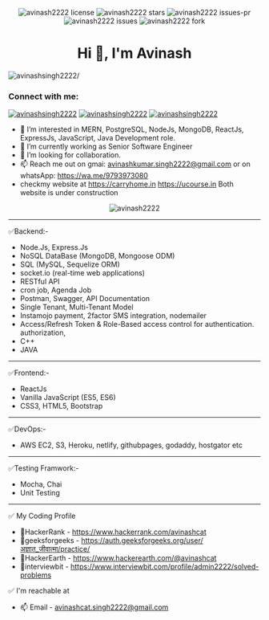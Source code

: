 <p align="center">
<img src="https://img.shields.io/github/license/carryhome/carryhome_node_api?style=flat-square?style=flat-square" alt="avinash2222 license"/>
<img src="https://img.shields.io/github/stars/avinash2222?style=flat-square" alt="avinash2222 stars"/>
<img src="https://img.shields.io/github/issues-pr/carryhome/carryhome_node_api?style=flat-square" alt="avinash2222 issues-pr"/>
<img src="https://img.shields.io/github/issues/carryhome/carryhome_node_api?style=flat-square?style=flat-square" alt="avinash2222 issues"/>
<img src="https://img.shields.io/github/forks/carryhome/carryhome_node_api?style=flat-square?style=flat-square" alt="avinash2222 fork"/>
</p>

<h1 align="center">Hi 👋, I'm Avinash</h1>
<p align="left"> <img src=https://komarev.com/ghpvc/?username=avinash2222 alt=avinashsingh2222/> </p>

<h3 align="left">Connect with me:</h3>
<p align="left"> 
  <a href="https://www.linkedin.com/in/avinashsingh2222" target="blank"><img src="https://img.shields.io/badge/LinkedIn-0077B5?style=for-the-badge&logo=linkedin&logoColor=white"   alt="avinashsingh2222" /></a> 
  <a href="https://mail.google.com/mail/?view=cm&fs=1&to=avinashcat.singh2222@gmail.com&su=SUBJECT&body=BODY" target="blank"><img src="https://img.shields.io/badge/Gmail-D14836?style=for-the-badge&logo=gmail&logoColor=white"           alt="avinashsingh2222" /></a> 
 <a href="https://api.whatsapp.com/send/?phone=919793973080&text" target="blank"><img src="https://img.shields.io/badge/WhatsApp-25D366?style=for-the-badge&logo=whatsapp&logoColor=white"   alt="avinashsingh2222" /></a> 
</p>





- 👀 I’m interested in MERN, PostgreSQL, NodeJs, MongoDB, ReactJs, ExpressJs, JavaScript, Java Development role.
- 🌱 I’m currently working as Senior Software Engineer
- 💞️ I’m looking for collaboration.
- 📫 Reach me out on gmai: avinashkumar.singh2222@gmail.com or on whatsApp: https://wa.me/9793973080
- checkmy website at https://carryhome.in https://ucourse.in Both website is under construction 

<p align="center"> <img src=https://github-readme-stats.vercel.app/api?username=avinash2222&show_icons=true alt=avinash2222 /> </p>

--------------------
✅Backend:-
- Node.Js, Express.Js
- NoSQL DataBase (MongoDB, Mongoose ODM)
- SQL (MySQL, Sequelize ORM)
- socket.io (real-time web applications)
- RESTful API
- cron job, Agenda Job
- Postman, Swagger, API Documentation
- Single Tenant, Multi-Tenant Model
- Instamojo payment, 2factor SMS integration, nodemailer
- Access/Refresh Token & Role-Based access control for authentication. authorization, 
- C++
- JAVA
--------------------
✅Frontend:-
- ReactJs
- Vanilla JavaScript (ES5, ES6)
- CSS3, HTML5, Bootstrap
--------------------
✅DevOps:-
- AWS EC2, S3, Heroku, netlify, githubpages, godaddy, hostgator etc
--------------------
✅Testing Framwork:-
- Mocha, Chai
- Unit Testing
--------------------
✅ My Coding Profile
- 👋HackerRank - https://www.hackerrank.com/avinashcat
- 👋geeksforgeeks - https://auth.geeksforgeeks.org/user/अज्ञात_जीवात्मा/practice/
- 👋HackerEarth - https://www.hackerearth.com/@avinashcat
- 👋interviewbit - https://www.interviewbit.com/profile/admin2222/solved-problems

✅ I'm reachable at
- 📫 Email - avinashcat.singh2222@gmail.com
<!---
avinash2222/avinash2222 is a ✨ special ✨ repository because its `README.md` (this file) appears on your GitHub profile.
You can click the Preview link to take a look at your changes.
--->
